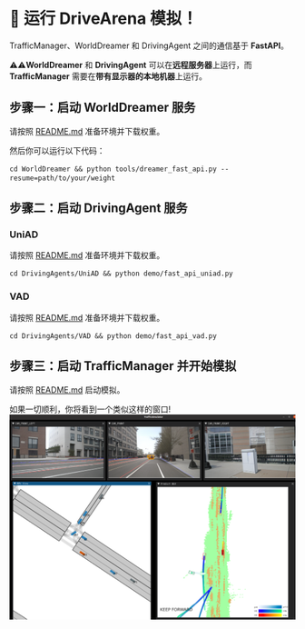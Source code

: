 # 🤩 运行 DriveArena 模拟！

TrafficManager、WorldDreamer 和 DrivingAgent 之间的通信基于 **FastAPI**。

⚠️⚠️**WorldDreamer** 和 **DrivingAgent** 可以在**远程服务器**上运行，而 **TrafficManager** 需要在**带有显示器的本地机器**上运行。

## 步骤一：启动 WorldDreamer 服务

请按照 [README.md](../WorldDreamer/README.md) 准备环境并下载权重。

然后你可以运行以下代码：
```shell
cd WorldDreamer && python tools/dreamer_fast_api.py --resume=path/to/your/weight
```

## 步骤二：启动 DrivingAgent 服务

### UniAD
请按照 [README.md](../DrivingAgents/UniAD/README_CN.md) 准备环境并下载权重。

```shell
cd DrivingAgents/UniAD && python demo/fast_api_uniad.py
```

### VAD
请按照 [README.md](../DrivingAgents/VAD/README_CN.md) 准备环境并下载权重。

```shell
cd DrivingAgents/VAD && python demo/fast_api_vad.py
```

## 步骤三：启动 TrafficManager 并开始模拟
请按照 [README.md](../TrafficManager/README.md) 启动模拟。

如果一切顺利，你将看到一个类似这样的窗口!
![alt text](../assets/simulation.png)
